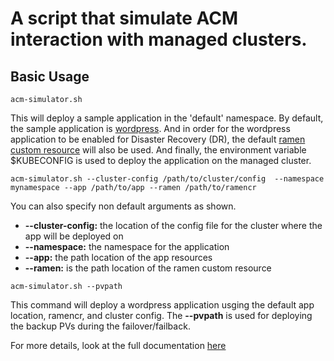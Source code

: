 # A script that simulate ACM interaction with managed clusters.
## Basic Usage
```
acm-simulator.sh
```
This will deploy a sample application in the 'default' namespace. By default, the sample application is [wordpress](https://github.com/BenamarMk/acm-simulator/tree/main/examples/apps/wordpress). And in order for the wordpress application to be enabled for Disaster Recovery (DR), the default [ramen custom resource](https://github.com/BenamarMk/acm-simulator/tree/main/examples/ramen/wordpress) will also be used. And finally, the environment variable $KUBECONFIG is used to deploy the application on the managed cluster.

```
acm-simulator.sh --cluster-config /path/to/cluster/config  --namespace mynamespace --app /path/to/app --ramen /path/to/ramencr  
```
You can also specify non default arguments as shown.
* **--cluster-config:** the location of the config file for the cluster where the app will be deployed on
* **--namespace:** the namespace for the application
* **--app:** the path location of the app resources
* **--ramen:** is the path location of the ramen custom resource
```
acm-simulator.sh --pvpath
```
This command will deploy a wordpress application usging the default app location, ramencr, and cluster config.  The **--pvpath** is used for deploying the backup PVs during the failover/failback.

For more details, look at the full documentation [here](https://github.com/BenamarMk/acm-simulator)

